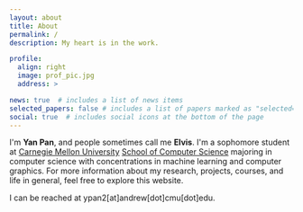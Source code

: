 ```yaml
---
layout: about
title: About
permalink: /
description: My heart is in the work.

profile:
  align: right
  image: prof_pic.jpg
  address: >

news: true  # includes a list of news items
selected_papers: false # includes a list of papers marked as "selected={true}"
social: true  # includes social icons at the bottom of the page
---
```


I'm **Yan Pan**, and people sometimes call me **Elvis**. I'm a sophomore student at [Carnegie Mellon University](https://www.cmu.edu) [School of Computer Science](https://cs.cmu.edu) majoring in computer science with concentrations in machine learning and computer graphics. For more information about my research, projects, courses, and life in general, feel free to explore this website.

I can be reached at ypan2[at]andrew[dot]cmu[dot]edu.

